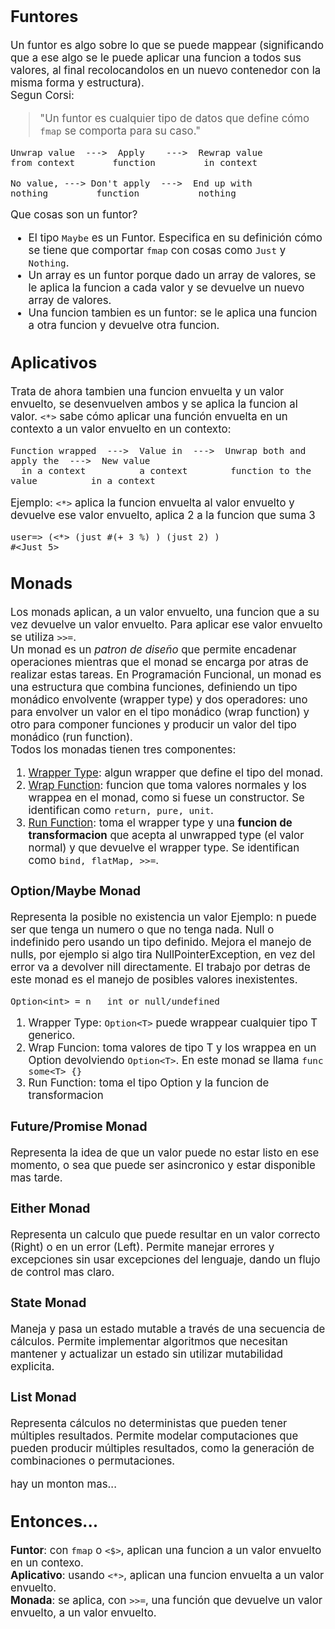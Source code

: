 <span style="font-size:larger;"> 
  
## Funtores
Un funtor es algo sobre lo que se puede mappear (significando que a ese algo se le puede aplicar una funcion a todos sus valores, al final recolocandolos en un nuevo contenedor con la misma forma y estructura).<br>
Segun Corsi: 
> "Un funtor es cualquier tipo de datos que define cómo `fmap` se comporta para su caso."
```
Unwrap value  --->  Apply    --->  Rewrap value
from context       function         in context
```
```
No value, ---> Don't apply  --->  End up with
nothing         function           nothing
```
Que cosas son un funtor?
- El tipo `Maybe` es un Funtor. Especifica en su definición cómo se tiene que comportar `fmap` con
cosas como `Just` y `Nothing`. <br>
- Un array es un funtor porque dado un array de valores, se le aplica la funcion a cada valor y se devuelve un nuevo array de valores. <br>
- Una funcion tambien es un funtor: se le aplica una funcion a otra funcion y devuelve otra funcion.


## Aplicativos 
Trata de ahora tambien una funcion envuelta y un valor envuelto, se desenvuelven ambos y se aplica la funcion al valor.
`<*>` sabe cómo aplicar una función envuelta en un contexto a un valor envuelto en un contexto:
```
Function wrapped  --->  Value in  --->  Unwrap both and apply the  --->  New value
  in a context          a context        function to the value          in a context
```
Ejemplo: `<*>` aplica la funcion envuelta al valor envuelto y devuelve ese valor envuelto, aplica 2 a la funcion que suma 3
```
user=> (<*> (just #(+ 3 %) ) (just 2) )
#<Just 5>
```
## Monads 
Los monads aplican, a un valor envuelto, una funcion que a su vez devuelve un valor envuelto. Para aplicar ese valor envuelto se utiliza `>>=`.<br>
Un monad es un _patron de diseño_ que permite encadenar operaciones mientras que el monad se encarga por atras de realizar estas tareas.
En Programación Funcional, un monad es una estructura que combina funciones, definiendo un tipo monádico envolvente (wrapper type) y dos operadores: uno para envolver un valor en el tipo monádico (wrap function) y otro para componer funciones y producir un valor del tipo monádico (run function).<br>
Todos los monadas tienen tres componentes:
1. <ins>Wrapper Type</ins>: algun wrapper que define el tipo del monad.
2. <ins>Wrap Function</ins>: funcion que toma valores normales y los wrappea en el monad, como si fuese un constructor. Se identifican como ```return, pure, unit```.
3. <ins>Run Function</ins>: toma el wrapper type y una **funcion de transformacion** que acepta al unwrapped type (el valor normal) y que devuelve el wrapper type. Se identifican como ```bind, flatMap, >>=```.

### Option/Maybe Monad
Representa la posible no existencia un valor
Ejemplo: n puede ser que tenga un numero o que no tenga nada. Null o indefinido pero usando un tipo definido. Mejora el manejo de nulls, por ejemplo si algo tira NullPointerException, en vez del error va a devolver nill directamente. El trabajo por detras de este monad es el manejo de posibles valores inexistentes.
```
Option<int> = n   int or null/undefined
```
1. Wrapper Type: `Option<T>` puede wrappear cualquier tipo T generico.
2. Wrap Funcion: toma valores de tipo T y los wrappea en un Option devolviendo `Option<T>`. En este monad se llama `func some<T> {}`
3. Run Function: toma el tipo Option y la funcion de transformacion

### Future/Promise Monad
Representa la idea de que un valor puede no estar listo en ese momento, o sea que puede ser asincronico y estar disponible mas tarde.

### Either Monad
Representa un calculo que puede resultar en un valor correcto (Right) o en un error (Left). 
Permite manejar errores y excepciones sin usar excepciones del lenguaje, dando un flujo de control mas claro.

### State Monad 
Maneja y pasa un estado mutable a través de una secuencia de cálculos.
Permite implementar algoritmos que necesitan mantener y actualizar un estado sin utilizar mutabilidad explicita.

### List Monad
Representa cálculos no deterministas que pueden tener múltiples resultados.
Permite modelar computaciones que pueden producir múltiples resultados, como la generación de combinaciones o permutaciones.

hay un monton mas...
## Entonces...
**Funtor**: con `fmap` o `<$>`, aplican una funcion a un valor envuelto en un contexo.<br>
**Aplicativo**: usando `<*>`, aplican una funcion envuelta a un valor envuelto.<br>
**Monada**: se aplica, con `>>=`, una función que devuelve un valor envuelto, a un valor envuelto.<br>

